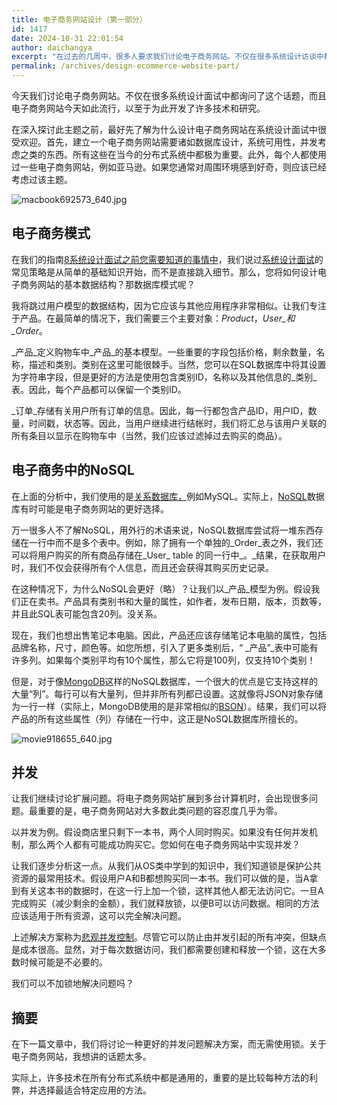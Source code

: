 ```yaml
---
title: 电子商务网站设计（第一部分）
id: 1417
date: 2024-10-31 22:01:54
author: daichangya
excerpt: "在过去的几周中，很多人要求我们讨论电子商务网站。不仅在很多系统设计访谈中都询问了这个话题，而且电子商务网站今天如此流行，以至于为此开发了许多技术和研究。在深入探讨此主题之前，最好先了解为什么设计电子商务网站在系统设计访谈中很受欢迎。首先，建立一个电子商务网站需要诸如数据库设计，系统可用性，并发考虑之"
permalink: /archives/design-ecommerce-website-part/
---
```


今天我们讨论电子商务网站。不仅在很多系统设计面试中都询问了这个话题，而且电子商务网站今天如此流行，以至于为此开发了许多技术和研究。

在深入探讨此主题之前，最好先了解为什么设计电子商务网站在系统设计面试中很受欢迎。首先，建立一个电子商务网站需要诸如数据库设计，系统可用性，并发考虑之类的东西。所有这些在当今的分布式系统中都极为重要。此外，每个人都使用过一些电子商务网站，例如亚马逊。如果您通常对周围环境感到好奇，则应该已经考虑过该主题。  

![macbook692573_640.jpg](https://images.jsdiff.com/macbook-692573_640_1591057703066.jpg)

电子商务模式
------

在我们的指南[8系统设计面试之前您需要知道的事情中](https://blog.jsdiff.com/8-things-you-need-to-know-before-system-design-interviews/)，我们说过[系统设计面试](https://blog.jsdiff.com/8-things-you-need-to-know-before-system-design-interviews/)的常见策略是从简单的基础知识开始，而不是直接跳入细节。那么，您将如何设计电子商务网站的基本数据结构？那数据库模式呢？

我将跳过用户模型的数据结构，因为它应该与其他应用程序非常相似。让我们专注于产品。在最简单的情况下，我们需要三个主要对象：_Product_，_User_和_Order_。

_产品_定义购物车中_产品_的基本模型。一些重要的字段包括价格，剩余数量，名称，描述和类别。类别在这里可能很棘手。当然，您可以在SQL数据库中将其设置为字符串字段，但是更好的方法是使用包含类别ID，名称以及其他信息的_类别_表。因此，每个产品都可以保留一个类别ID。

_订单_存储有关用户所有订单的信息。因此，每一行都包含产品ID，用户ID，数量，时间戳，状态等。因此，当用户继续进行结帐时，我们将汇总与该用户关联的所有条目以显示在购物车中（当然，我们应该过滤掉过去购买的商品）。

电子商务中的NoSQL
-----------

在上面的分析中，我们使用的是[关系数据库，](https://en.wikipedia.org/wiki/Relational_database)例如MySQL。实际上，[NoSQL](https://en.wikipedia.org/wiki/NoSQL)数据库有时可能是电子商务网站的更好选择。

万一很多人不了解NoSQL，用外行的术语来说，NoSQL数据库尝试将一堆东西存储在一行中而不是多个表中。例如，除了拥有一个单独的_Order_表之外，我们还可以将用户购买的所有商品存储在_User_ table 的同一行中_。_结果，在获取用户时，我们不仅会获得所有个人信息，而且还会获得其购买历史记录。

在这种情况下，为什么NoSQL会更好（略）？让我们以_产品_模型为例。假设我们正在卖书。产品具有类别书和大量的属性，如作者，发布日期，版本，页数等，并且此SQL表可能包含20列。没关系。

现在，我们也想出售笔记本电脑。因此，产品还应该存储笔记本电脑的属性，包括品牌名称，尺寸，颜色等。如您所想，引入了更多类别后，“ _产品”_表中可能有许多列。如果每个类别平均有10个属性，那么它将是100列，仅支持10个类别！

但是，对于像[MongoDB](https://en.wikipedia.org/wiki/MongoDB)这样的NoSQL数据库，一个很大的优点是它支持这样的大量“列”。每行可以有大量列，但并非所有列都已设置。这就像将JSON对象存储为一行一样（实际上，MongoDB使用的是非常相似的[BSON](https://en.wikipedia.org/wiki/BSON)）。结果，我们可以将产品的所有这些属性（列）存储在一行中，这正是NoSQL数据库所擅长的。

![movie918655_640.jpg](https://images.jsdiff.com/movie-918655_640_1591057738161.jpg)

并发
--

让我们继续讨论扩展问题。将电子商务网站扩展到多台计算机时，会出现很多问题。最重要的是，电子商务网站对大多数此类问题的容忍度几乎为零。

以并发为例。假设商店里只剩下一本书，两个人同时购买。如果没有任何并发​​机制，那么两个人都有可能成功购买它。您如何在电子商务网站中实现并发？

让我们逐步分析这一点。从我们从OS类中学到的知识中，我们知道锁是保护公共资源的最常用技术。假设用户A和B都想购买同一本书。我们可以做的是，当A拿到有关这本书的数据时，在这一行上加一个锁，这样其他人都无法访问它。一旦A完成购买（减少剩余的金额），我们就释放锁，以便B可以访问数据。相同的方法应该适用于所有资源，这可以完全解决问题。

上述解决方案称为[悲观并发控制](https://en.wikipedia.org/wiki/Concurrency_control#Concurrency_control_mechanisms)。尽管它可以防止由并发引起的所有冲突，但缺点是成本很高。显然，对于每次数据访问，我们都需要创建和释放一个锁，这在大多数时候可能是不必要的。

我们可以不加锁地解决问题吗？

摘要
--

在下一篇文章中，我们将讨论一种更好的并发问题解决方案，而无需使用锁。关于电子商务网站，我想讲的话题太多。

实际上，许多技术在所有分布式系统中都是通用的，重要的是比较每种方法的利弊，并选择最适合特定应用的方法。